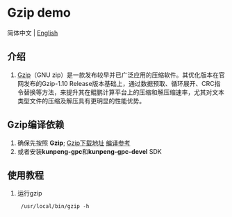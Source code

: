 # **Gzip demo**

简体中文 | [English](README_en.md)

## 介绍
1. [Gzip](https://github.com/kunpengcompute/gzip)（GNU zip）是一款发布较早并已广泛应用的压缩软件。其优化版本在官网发布的Gzip-1.10 Release版本基础上，通过数据预取、循环展开、CRC指令替换等方法，来提升其在鲲鹏计算平台上的压缩和解压缩速率，尤其对文本类型文件的压缩及解压具有更明显的性能优势。

## Gzip编译依赖
1. 确保先按照 **Gzip**;
[Gzip下载地址](https://github.com/kunpengcompute/gzip)
[编译参考](https://github.com/kunpengcompute/gzip)
2. 或者安装**kunpeng-gpc**和**kunpeng-gpc-devel** SDK

## 使用教程

1. 运行gzip
   ```shell
    /usr/local/bin/gzip -h
   ```

